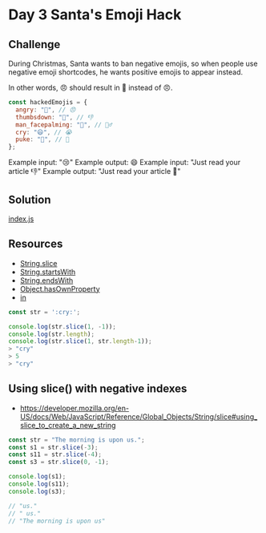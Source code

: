 # Day 3 Santa's Emoji Hack

## Challenge

During Christmas, Santa wants to ban negative emojis, so when people
use negative emoji shortcodes, he wants positive emojis to appear instead.

In other words, :angry: should result in 🎁 instead of 😠.

```js
const hackedEmojis = {
  angry: "🎁", // 😠
  thumbsdown: "👏", // 👎
  man_facepalming: "🎅", // 🤦‍♂️
  cry: "‍😄", // 😭
  puke: "🤩", // 🤮
};
```

Example input: ":cry:"
Example output: ‍😄
Example input: "Just read your article :thumbsdown:"
Example output: "Just read your article 👏"

## Solution

[index.js](./index.js)

## Resources

- [String.slice](https://developer.mozilla.org/en-US/docs/Web/JavaScript/Reference/Global_Objects/String/slice)
- [String.startsWith](https://developer.mozilla.org/en-US/docs/Web/JavaScript/Reference/Global_Objects/String/startsWith)
- [String.endsWith](https://developer.mozilla.org/en-US/docs/Web/JavaScript/Reference/Global_Objects/String/endsWith)
- [Object.hasOwnProperty](https://developer.mozilla.org/en-US/docs/Web/JavaScript/Reference/Global_Objects/Object/hasOwnProperty)
- [in](https://developer.mozilla.org/en-US/docs/Web/JavaScript/Reference/Operators/in)

```js
const str = ':cry:';

console.log(str.slice(1, -1));
console.log(str.length);
console.log(str.slice(1, str.length-1));
> "cry"
> 5
> "cry"
```

## Using slice() with negative indexes

- https://developer.mozilla.org/en-US/docs/Web/JavaScript/Reference/Global_Objects/String/slice#using_slice_to_create_a_new_string

```js
const str = "The morning is upon us.";
const s1 = str.slice(-3);
const s11 = str.slice(-4);
const s3 = str.slice(0, -1);

console.log(s1);
console.log(s11);
console.log(s3);

// "us."
// " us."
// "The morning is upon us"
```
